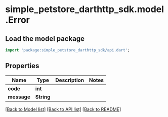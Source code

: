 # simple_petstore_darthttp_sdk.model.Error

## Load the model package
```dart
import 'package:simple_petstore_darthttp_sdk/api.dart';
```

## Properties
Name | Type | Description | Notes
------------ | ------------- | ------------- | -------------
**code** | **int** |  | 
**message** | **String** |  | 

[[Back to Model list]](../README.md#documentation-for-models) [[Back to API list]](../README.md#documentation-for-api-endpoints) [[Back to README]](../README.md)


